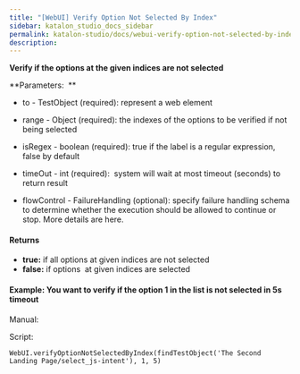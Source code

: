 ```yaml
---
title: "[WebUI] Verify Option Not Selected By Index" 
sidebar: katalon_studio_docs_sidebar
permalink: katalon-studio/docs/webui-verify-option-not-selected-by-index.html 
description: 
---
```

**Verify if the options at the given indices are not selected**

**Parameters:  **

*   to - TestObject (required): represent a web element
*   range - Object (required): the indexes of the options to be verified if not being selected
*   isRegex - boolean (required): true if the label is a regular expression, false by default
*   timeOut - int (required):  system will wait at most timeout (seconds) to return result
    
*   flowControl - FailureHandling (optional): specify failure handling schema to determine whether the execution should be allowed to continue or stop. More details are here.

#### Returns

*   **true:** if all options at given indices are not selected
*   **false:** if options  at given indices are selected

#### Example: You want to verify if the option 1 in the list is not selected in 5s timeout

Manual: 

Script:

```
WebUI.verifyOptionNotSelectedByIndex(findTestObject('The Second Landing Page/select_js-intent'), 1, 5)
```